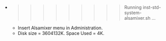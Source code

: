 * >>>>>>>>> Running inst-std-system-alsamixer.sh ...
  * Insert Alsamixer menu in Administration.
  * Disk size = 3604132K. Space Used = 4K.
